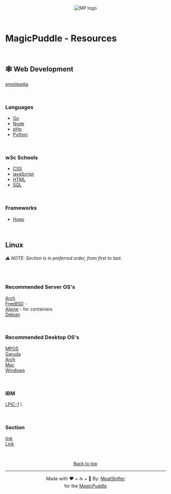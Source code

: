 <div align="center" id="top">
  <img src="./.github/app.gif" alt="MP logo" />

  &#xa0;

<!-- <a href="https://mpdocs.netlify.app">Demo</a> -->
</div>

# MagicPuddle - Resources

&#xa0;

## 🕸️ Web Development

[emojipedia](https://emojipedia.org/)

&#xa0;

### Languages

* [Go](https://golang.org/doc/)
* [Node](https://nodejs.org/en/about/)
* [pHp](www.php.org)
* [Python](https://www.python.org/doc/)

&#xa0;

### w3c Schools

* [CSS](https://www.w3schools.com/css/)
* [javaScript](https://www.w3schools.com/js/default.asp)
* [HTML](https://www.w3schools.com/html/)
* [SQL](https://www.w3schools.com/sql/default.asp)

&#xa0;

### Frameworks

* [Hugo](https://gohugo.io/)

&#xa0;

## Linux

###### :warning: *NOTE: Section is in preferred order, from first to last.*

&#xa0;

### Recommended Server OS's

  [Arch](https://archlinux.org) \
  [FreeBSD]() - \
  [Alpine]() - for containers \
  [Debian]()

&#xa0;

### Recommended Desktop OS's

  [MPOS]()\
  [Garuda]()\
  [Arch]()\
  [Mac]()\
  [Windows](https://docs.microsoft.com/en-us/windows/)

&#xa0;

### IBM

  [LPIC-1](https://developer.ibm.com/technologies/linux/) \

&#xa0;

### Section

  [link]() \
  [Link]()

&#xa0;

<div align="center" id="top">
  <a href="#top">Back to top</a>

---

Made with ❤️ + ☕ + 🥪 By: [MeatShifter](https://github.com/meatshifter) \
for the [MagicPuddle](magicpuddle.netlify.com)
</div>